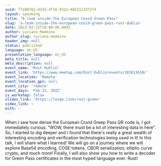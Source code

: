 ```yaml
---
uuid: f7e80f61-4335-4f16-932a-4653113372f4
layout: speaking
title: "A look inside the European Covid Green Pass"
slug: 'a-look-inside-the-european-covid-green-pass-rust-dublin'
date: 2022-02-22T19:00:00.000Z
author: Luciano Mammino
author_slug: luciano-mammino
header_img: null
status: published
language: en_US
presentation_language: en_US
meta_title: null
meta_description: null
event_name: "Rust Dublin"
event_link: 'https://www.meetup.com/Rust-Dublin/events/283613610/'
event_location: 'Remote'
event_location_gps: null
event_city: 'remote'
event_days: 'Feb 22, 2022'
is_workshop: false
slides_link: 'https://loige.link/rust-green'
video_link: ~
with: ~
---
```


When I saw how dense the European Covid Greep Pass QR code is, I got immediately curious: "WOW, there must be a lot of interesting data in here". So, I started to dig deeper and I found that there's really a great wealth of interesting encoding and verification technologies being used in it! In this talk, I will share what I learned! We will go on a journey where we will explore Base54 encoding, COSE tokens, CBOR serialization, elliptic curve crypto, and much more! Finally, I will also show you how to write a decoder for Green Pass certificates in the most hyped language ever: Rust!
